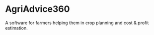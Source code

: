 # AgriAdvice360
A software for farmers helping them in crop planning and cost &amp; profit estimation.
